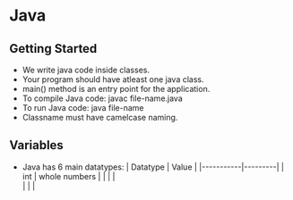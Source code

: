 # Java

## Getting Started
- We write java code inside classes.
- Your program should have atleast one java class.
- main() method is an entry point for the application.
- To compile Java code: javac file-name.java
- To run Java code: java file-name
- Classname must have camelcase naming.

## Variables
- Java has 6 main datatypes:
|  Datatype |  Value |
|-----------|---------|
|  int | whole numbers |
|   |   |  
|   |   |   
  
